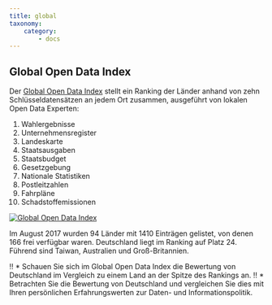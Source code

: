 ```yaml
---
title: global
taxonomy:
    category:
        - docs
---
```


## Global Open Data Index

Der [Global Open Data Index](https://index.okfn.org/) stellt ein Ranking der Länder anhand von zehn Schlüsseldatensätzen an jedem Ort zusammen, ausgeführt von lokalen Open Data Experten:

1. Wahlergebnisse
2. Unternehmensregister
3. Landeskarte
4. Staatsausgaben
5. Staatsbudget
6. Gesetzgebung
7. Nationale Statistiken
8. Postleitzahlen
9. Fahrpläne
10. Schadstoffemissionen

[![Global Open Data Index](opendataindex.png?classes=caption "Global Open Data Index")](https://index.okfn.org/place/#map)

Im August 2017 wurden 94 Länder mit 1410 Einträgen gelistet, von denen 166 frei verfügbar waren. Deutschland liegt im Ranking auf Platz 24. Führend sind Taiwan, Australien und Groß-Britannien.

!! * Schauen Sie sich im Global Open Data Index die Bewertung von Deutschland im Vergleich zu einem Land an der Spitze des Rankings an.
!! * Betrachten Sie die Bewertung von Deutschland und vergleichen Sie dies mit Ihren persönlichen Erfahrungswerten zur Daten- und Informationspolitik.

